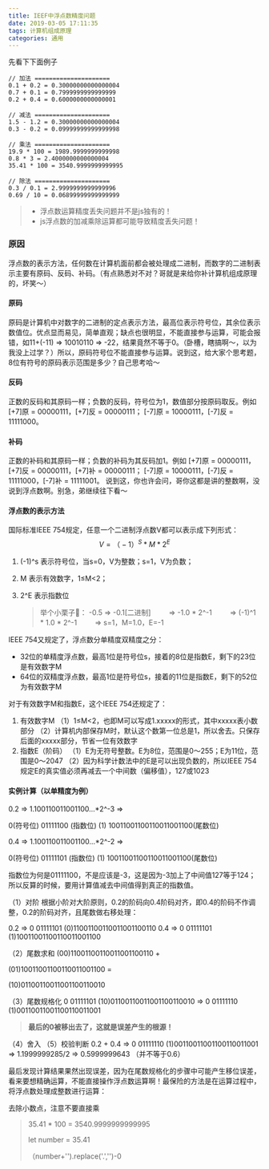 ```yaml
---
title: IEEF中浮点数精度问题
date: 2019-03-05 17:11:35
tags: 计算机组成原理
categories: 通用
---
```

先看下下面例子

```
// 加法 =====================
0.1 + 0.2 = 0.30000000000000004
0.7 + 0.1 = 0.7999999999999999
0.2 + 0.4 = 0.6000000000000001

// 减法 =====================
1.5 - 1.2 = 0.30000000000000004
0.3 - 0.2 = 0.09999999999999998
 
// 乘法 =====================
19.9 * 100 = 1989.9999999999998
0.8 * 3 = 2.4000000000000004
35.41 * 100 = 3540.9999999999995

// 除法 =====================
0.3 / 0.1 = 2.9999999999999996
0.69 / 10 = 0.06899999999999999
```
<!-- more -->
> - 浮点数运算精度丢失问题并不是js独有的！
> - js浮点数的加减乘除运算都可能导致精度丢失问题！

### 原因

浮点数的表示方法，任何数在计算机面前都会被处理成二进制，而数字的二进制表示主要有原码、反码、补码。（有点熟悉对不对？哥就是来给你补计算机组成原理的，坏笑～）

#### 原码

原码是计算机中对数字的二进制的定点表示方法，最高位表示符号位，其余位表示数值位。优点显而易见，简单直观；缺点也很明显，不能直接参与运算，可能会报错，如11+(-11) => 10010110 => -22，结果竟然不等于0。（卧槽，瞎搞啊～，以为我没上过学？）所以，原码符号位不能直接参与运算。说到这，给大家个思考题，8位有符号的原码表示范围是多少？自己思考哈～

#### 反码

正数的反码和其原码一样；负数的反码，符号位为1，数值部分按原码取反。例如 [+7]原 = 00000111，[+7]反 = 00000111； [-7]原 = 10000111，[-7]反 = 11111000。

#### 补码

正数的补码和其原码一样；负数的补码为其反码加1。例如 [+7]原 = 00000111，[+7]反 = 00000111，[+7]补 = 00000111； [-7]原 = 10000111，[-7]反 = 11111000，[-7]补 = 11111001。
说到这，你也许会问，哥你这都是讲的整数啊，没说到浮点数啊。别急，弟继续往下看～

#### 浮点数的表示方法

国际标准IEEE 754规定，任意一个二进制浮点数V都可以表示成下列形式：
$$
V = （-1）^S* M * 2^E
$$

1. (-1)^s 表示符号位，当s=0，V为整数；s=1，V为负数；

2. M 表示有效数字，1≤M<2；

3. 2^E 表示指数位

   > 举个小栗子🌰：
   > -0.5 => -0.1[二进制]
   >    => -1.0 * 2^-1
   >    => (-1)^1 * 1.0 * 2^-1
   >    => s=1，M=1.0，E=-1

IEEE 754又规定了，浮点数分单精度双精度之分：

- 32位的单精度浮点数，最高1位是符号位s，接着的8位是指数E，剩下的23位是有效数字M
- 64位的双精度浮点数，最高1位是符号位s，接着的11位是指数E，剩下的52位为有效数字M

对于有效数字M和指数E，这个IEEE 754还规定了：

1. 有效数字M
   （1）1≤M<2，也即M可以写成1.xxxxx的形式，其中xxxxx表小数部分
   （2）计算机内部保存M时，默认这个数第一位总是1，所以舍去。只保存后面的xxxxx部分，节省一位有效数字
2. 指数E（阶码）
   （1）E为无符号整数。E为8位，范围是0～255；E为11位，范围是0～2047
   （2）因为科学计数法中的E是可以出现负数的，所以IEEE 754规定E的真实值必须再减去一个中间数（偏移值），127或1023

#### 实例计算（以单精度为例）

0.2  => 1.100110011001100...*2^-3 =>

0(符号位) 01111100 (指数位) (1) 10011001100110011001100(尾数位)

0.4  => 1.100110011001100...*2^-2 =>

0(符号位) 01111101 (指数位) (1) 10011001100110011001100(尾数位)

指数位为何是01111100，不是应该是-3，这是因为-3加上了中间值127等于124；所以反算的时候，要用计算值减去中间值得到真正的指数值。

（1）对阶
根据小阶对大阶原则，0.2的阶码向0.4阶码对齐，即0.4的阶码不作调整，0.2的阶码对齐，且尾数做右移处理：

0.2 => 0 01111101 (0)11001100110011001100110
0.4 => 0 01111101 (1)10011001100110011001100

（2）尾数求和
(00)11001100110011001100110 +

(01)10011001100110011001100 = 

(10)01100110011001100110010

（3）尾数规格化
0 01111101 (10)01100110011001100110010 => 0 01111110 (1)00110011001100110011001

>  **最后的0被移出去了，这就是误差产生的根源！**

（4）舍入
（5）校验判断
0.2 + 0.4 => 0 01111110 (1)00110011001100110011001 => 1.1999999285/2 => 0.5999999643 （并不等于0.6）

最后发现计算结果果然出现误差，因为在尾数规格化的步骤中可能产生移位误差，看来要想精确运算，不能直接操作浮点数运算啊！最保险的方法是在运算过程中，将浮点数处理成整数进行运算：

去除小数点，注意不要直接乘

> 35.41 * 100 = 3540.9999999999995
>
> let number = 35.41
>
> （number+'').replace('.','')-0



